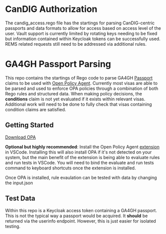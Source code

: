 # CanDIG Authorization

The candig_access.rego file has the startings for parsing CanDIG-centric passports and data formats to allow for access based on access level of the user. Vault support is currently limited by rotating keys needing to be fixed but information contained within Keycloak tokens can be
successfully used. REMS related requests still need to be addressed via additional rules.


# GA4GH Passport Parsing

This repo contains the startings of Rego code to parse GA4GH [Passport](https://github.com/ga4gh-duri/ga4gh-duri.github.io/blob/master/researcher_ids/ga4gh_passport_v1.md#passport) claims to be used with [Open Policy Agent](https://www.openpolicyagent.org/). Currently most visas are able to be parsed and used to enforce OPA policies through a combination of both Rego rules and structured data. When making policy decisions, the **conditions** claim is not yet evaluated if it exists within relevant visas. Additional work will need to be done to fully check that visas containing condition claims are satisfied.

## Getting Started

[Download OPA](https://www.openpolicyagent.org/docs/latest/#running-opa)

**Optional but highly recommended**: Install the Open Policy Agent [extension](https://marketplace.visualstudio.com/items?itemName=tsandall.opa) in VSCode. Installing this will also install OPA if it's not detected on your system, but the main benefit of the extension is being able to evaluate rules and run tests in VSCode. You will need to bind the evaluate and run tests command to keyboard shortcuts once the extension is installed.

Once OPA is installed, rule evaulation can be tested with data by changing the input.json


## Test Data

Within this repo is a Keycloak access token containing a GA4GH passport. This is not the typical way a passport would be acquired. It **should** be returned via the userinfo endpoint. However, this is just easier for isolated testing.